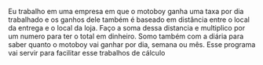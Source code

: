 Eu trabalho em uma empresa em que o motoboy ganha uma taxa por dia trabalhado e os ganhos dele também é baseado em distância entre o local da entrega e o local da loja.
Faço a soma dessa distancia e multiplico por um numero para ter o total em dinheiro. Somo também com a diária para saber quanto o motoboy vai ganhar por dia, semana ou mês.
Esse programa vai servir para facilitar esse trabalhos de cálculo
